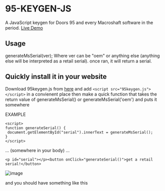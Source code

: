 # 95-KEYGEN-JS
A JavaScript keygen for Doors 95 and every Macroshaft software in the period. [Live Demo](https://xproot.github.io/95-KEYGEN-JS/)

## Usage
generateMsSerial(ver);
Where ver can be "oem" or anything else (anything else will be interpreted as a retail serial).
once ran, it will return a serial.

## Quickly install it in your website
Download 95keygen.js from [here](https://raw.githubusercontent.com/xproot/95-KEYGEN-JS/main/95keygen.js) and add `<script src="95keygen.js"></script>` in a convienent place then make a quick function that takes the return value of generateMsSerial() or generateMsSerial('oem') and puts it somewhere

EXAMPLE
```
<script>
function generateSerial() {
 document.getElementById("serial").innerText = generateMsSerial();
}
</script>
```
... (somewhere in your body) ...
```
<p id="serial"></p><button onClick="generateSerial()">get a retail serial!</button>
```
![image](https://user-images.githubusercontent.com/49620652/144756899-bd6f1d1f-0afe-4309-bddc-80ad61861fd0.png)

and you should have something like this
